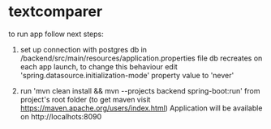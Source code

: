 # textcomparer
to run app follow next steps:
1. set up connection with postgres db in /backend/src/main/resources/application.properties file
  db recreates on each app launch, to change this behaviour edit 'spring.datasource.initialization-mode' property value to 'never'
  
2.  run 'mvn clean install && mvn --projects backend spring-boot:run' from project's root folder
  (to get maven visit https://maven.apache.org/users/index.html)
  Application will be available on http://localhots:8090